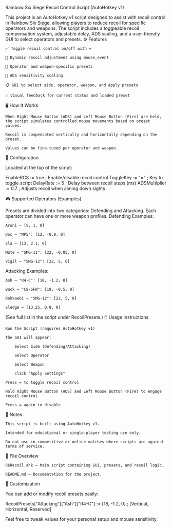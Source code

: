 Rainbow Six Siege Recoil Control Script (AutoHotkey v1)

This project is an AutoHotkey v1 script designed to assist with recoil control in Rainbow Six Siege, allowing players to reduce recoil for specific operators and weapons. The script includes a toggleable recoil compensation system, adjustable delay, ADS scaling, and a user-friendly GUI to select operators and presets.
⚙️ Features

    ✅ Toggle recoil control on/off with =

    🎯 Dynamic recoil adjustment using mouse_event

    🧠 Operator and weapon-specific presets

    🔁 ADS sensitivity scaling

    📋 GUI to select side, operator, weapon, and apply presets

    💡 Visual feedback for current status and loaded preset

🖥️ How It Works

    When Right Mouse Button (ADS) and Left Mouse Button (Fire) are held, the script simulates controlled mouse movements based on preset values.

    Recoil is compensated vertically and horizontally depending on the preset.

    Values can be fine-tuned per operator and weapon.

🔧 Configuration

Located at the top of the script:

EnableRCS := true              ; Enable/disable recoil control
ToggleKey := "="              ; Key to toggle script
DelayRate := 5                ; Delay between recoil steps (ms)
ADSMultiplier := 0.7          ; Adjusts recoil when aiming down sights

🎮 Supported Operators (Examples)

Presets are divided into two categories: Defending and Attacking.
Each operator can have one or more weapon profiles.
Defending Examples:

    Aruni – [5, 1, 0]

    Doc – "MP5": [12, -0.9, 0]

    Ela – [13, 2.1, 0]

    Mute – "SMG-11": [22, -0.05, 0]

    Vigil – "SMG-12": [22, 5, 0]

Attacking Examples:

    Ash – "R4-C": [18, -1.2, 0]

    Buck – "C8-SFW": [19, -0.5, 0]

    Dokkaebi – "SMG-12": [22, 5, 0]

    Sledge – [13.25, 0.8, 0]

(See full list in the script under RecoilPresets.)
🖱️ Usage Instructions

    Run the Script (requires AutoHotkey v1)

    The GUI will appear:

        Select Side (Defending/Attacking)

        Select Operator

        Select Weapon

        Click "Apply Settings"

    Press = to toggle recoil control

    Hold Right Mouse Button (ADS) and Left Mouse Button (Fire) to engage recoil control

    Press = again to disable

📌 Notes

    This script is built using AutoHotkey v1.

    Intended for educational or single-player testing use only.

    Do not use in competitive or online matches where scripts are against terms of service.

📁 File Overview

    R6Recoil.ahk – Main script containing GUI, presets, and recoil logic.

    README.md – Documentation for the project.

🧠 Customization

You can add or modify recoil presets easily:

RecoilPresets["Attacking"]["Ash"]["R4-C"] := [18, -1.2, 0] ; [Vertical, Horizontal, Reserved]

Feel free to tweak values for your personal setup and mouse sensitivity.
